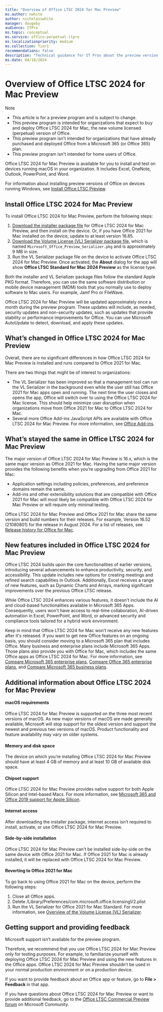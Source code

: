 ```yaml
---
title: "Overview of Office LTSC 2024 for Mac Preview"
ms.author: nwhite
author: nicholasswhite
manager: dougeby
audience: ITPro
ms.topic: conceptual
ms.service: office-perpetual-itpro
ms.localizationpriority: medium
ms.collection: Tier1
recommendations: false
description: "Technical guidance for IT Pros about the preview version of Office LTSC 2024 for Mac"
ms.date: 04/18/2024
---
```


# Overview of Office LTSC 2024 for Mac Preview

> [!NOTE]
> - This article is for a preview program and is subject to change.
> - This preview program is intended for organizations that expect to buy and deploy Office LTSC 2024 for Mac, the new volume licensed (perpetual) version of Office.
> - This preview program isn’t intended for organizations that have already purchased and deployed Office from a Microsoft 365 (or Office 365) plan.
> - This preview program isn't intended for home users of Office.

Office LTSC 2024 for Mac Preview is available for you to install and test on devices running macOS in your organization. It includes Excel, OneNote, Outlook, PowerPoint, and Word.

For information about installing preview versions of Office on devices running Windows, see [Install Office LTSC Preview](install-ltsc-preview.md).

## Install Office LTSC 2024 for Mac Preview

To install Office LTSC 2024 for Mac Preview, perform the following steps:

1. [Download the installer package file](https://go.microsoft.com/fwlink/?linkid=2261988) for Office LTSC 2024 for Mac Preview, and then install on the device. Or, if you have Office 2021 for Mac installed on the device, update to at least version 16.85.
2. [Download the Volume License (VL) Serializer package file](https://go.microsoft.com/fwlink/?linkid=2261988), which is named `Microsoft_Office_Preview_Serializer.pkg` and is approximately 9 MB in size.
3. Run the VL Serializer package file on the device to activate Office LTSC 2024 for Mac Preview. Once activated, the **About** dialog for the app will show **Office LTSC Standard for Mac 2024 Preview** as the license type.

Both the installer and VL Serializer package files follow the standard Apple PKG format. Therefore, you can use the same software distribution or mobile device management (MDM) tools that you normally use to deploy software to Mac users. For example, Jamf Pro or FileWave.

Office LTSC 2024 for Mac Preview will be updated approximately once a month during the preview program. These updates will include, as needed, security updates and non-security updates, such as updates that provide stability or performance improvements for Office. You can use Microsoft AutoUpdate to detect, download, and apply these updates.

## What’s changed in Office LTSC 2024 for Mac Preview

Overall, there are no significant differences in how Office LTSC 2024 for Mac Preview is installed and runs compared to Office 2021 for Mac.

There are two things that might be of interest to organizations:

- The VL Serializer has been improved so that a management tool can run the VL Serializer in the background even while the user still has Office 2021 for Mac apps open and running. The next time the user closes and opens the app, Office will switch over to using the Office LTSC 2024 for Mac license. This should help minimize user disruption when organizations move from Office 2021 for Mac to Office LTSC 2024 for Mac.
- Several more Office Add-ins JavaScript APIs are available with Office LTSC 2024 for Mac Preview. For more information, see [Office Add-ins](../ltsc2024/overview.md#office-add-ins).

## What’s stayed the same in Office LTSC 2024 for Mac Preview

The major version of Office LTSC 2024 for Mac Preview is 16.x, which is the same major version as Office 2021 for Mac. Having the same major version provides the following benefits when you’re upgrading from Office 2021 for Mac:

- Application settings including policies, preferences, and preference domains remain the same.
- Add-ins and other extensibility solutions that are compatible with Office 2021 for Mac will most likely be compatible with Office LTSC 2024 for Mac Preview or will require only minimal testing.

Office LTSC 2024 for Mac Preview and Office 2021 for Mac share the same version and build numbers for their releases. For example, Version 16.52 (21080801) for the release in August 2024. For a list of releases, see [Release history for Office for Mac](/officeupdates/update-history-office-for-mac#release-history-for-office-for-mac).

## New features included in Office LTSC 2024 for Mac Preview

Office LTSC 2024 builds upon the core functionalities of earlier versions, introducing several advancements to enhance productivity, security, and accessibility. This update includes new options for creating meetings and refined search capabilities in Outlook. Additionally, Excel receives a range of new features, such as Dynamic Charts and Arrays, marking significant improvements over the previous Office LTSC release.

While Office LTSC 2024 enhances various features, it doesn't include the AI and cloud-based functionalities available in Microsoft 365 Apps. Consequently, users won't have access to real-time collaboration, AI-driven automation in Excel, PowerPoint, and Word, or advanced security and compliance tools tailored for a hybrid work environment. 

Keep in mind that Office LTSC 2024 for Mac won’t receive any new features after it's released. If you want to get new Office features on an ongoing basis, you should consider moving to a Microsoft 365 plan that includes Office. Many business and enterprise plans include Microsoft 365 Apps. Those plans also provide you with Office for Mac, which includes the same Office apps as Office LTSC 2024 for Mac. For more information, see [Compare Microsoft 365 enterprise plans](https://www.microsoft.com/microsoft-365/compare-microsoft-365-enterprise-plans), [Compare Office 365 enterprise plans](https://www.microsoft.com/microsoft-365/enterprise/compare-office-365-plans), and [Compare Microsoft 365 business plans](https://www.microsoft.com/microsoft-365/business/compare-all-microsoft-365-business-products).

## Additional information about Office LTSC 2024 for Mac Preview

#### macOS requirements
Office LTSC 2024 for Mac Preview is supported on the three most recent versions of macOS. As new major versions of macOS are made generally available, Microsoft will stop support for the oldest version and support the newest and previous two versions of macOS. Product functionality and feature availability may vary on older systems.

#### Memory and disk space
The device on which you’re installing Office LTSC 2024 for Mac Preview should have at least 4 GB of memory and at least 10 GB of available disk space.

#### Chipset support
Office LTSC 2024 for Mac Preview provides native support for both Apple Silicon and Intel-based Macs. For more information, see [Microsoft 365 and Office 2019 support for Apple Silicon](https://support.microsoft.com/office/c55b603e-14a6-4b69-bdc0-2bb4c9a36834).

#### Internet access
After downloading the installer package, internet access isn’t required to install, activate, or use Office LTSC 2024 for Mac Preview.

#### Side-by-side installation
Office LTSC 2024 for Mac Preview can't be installed side-by-side on the same device with Office 2021 for Mac. If Office 2021 for Mac is already installed, it will be replaced with Office LTSC 2024 for Mac Preview.

#### Reverting to Office 2021 for Mac
To go back to using Office 2021 for Mac on the device, perform the following steps:
1. Close all Office apps.
2. Delete /Library/Preferences/com.microsoft.office.licensingV2.plist
3. Run the VL Serializer for Office 2021 for Mac Standard. For more information, see [Overview of the Volume License (VL) Serializer](../mac/volume-license-serializer.md).

## Getting support and providing feedback

Microsoft support isn’t available for the preview program.

Therefore, we recommend that you use Office LTSC 2024 for Mac Preview only for testing purposes. For example, to familiarize yourself with deploying Office LTSC 2024 for Mac Preview and using the new features in the Office apps. Office LTSC 2024 for Mac Preview shouldn’t be used in your normal production environment or on a production device.

If you want to provide feedback about an Office app or feature, go to **File > Feedback** in that app.

If you have questions about Office LTSC 2024 for Mac Preview or want to provide additional feedback, go to the [Office LTSC Commercial Preview forum](https://answers.microsoft.com/lang/msoffice/forum/msoffice_LTSC) on Microsoft Community.
